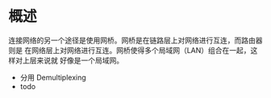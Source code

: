 # 概述

连接网络的另一个途径是使用网桥。网桥是在链路层上对网络进行互连，而路由器则是
在网络层上对网络进行互连。网桥使得多个局域网（LAN）组合在一起，这样对上层来说就
好像是一个局域网。

- 分用 Demultiplexing
- todo
